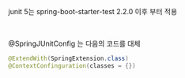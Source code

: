 junit 5는 spring-boot-starter-test 2.2.0 이후 부터 적용

<br>

@SpringJUnitConfig 는 다음의 코드를 대체
```java
@ExtendWith(SpringExtension.class)
@ContextConfinguration(classes = {})
```

